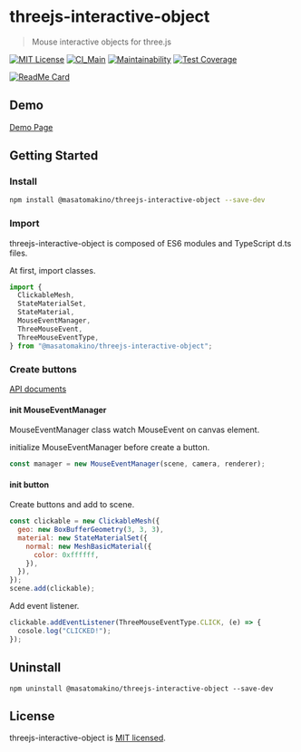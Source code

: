 # threejs-interactive-object

> Mouse interactive objects for three.js

[![MIT License](http://img.shields.io/badge/license-MIT-blue.svg?style=flat)](LICENSE)
[![CI_Main](https://github.com/MasatoMakino/threejs-interactive-object/actions/workflows/ci.yml/badge.svg)](https://github.com/MasatoMakino/threejs-interactive-object/actions/workflows/ci.yml)
[![Maintainability](https://api.codeclimate.com/v1/badges/2c756ac812782947b080/maintainability)](https://codeclimate.com/github/MasatoMakino/threejs-interactive-object/maintainability)
[![Test Coverage](https://api.codeclimate.com/v1/badges/2c756ac812782947b080/test_coverage)](https://codeclimate.com/github/MasatoMakino/threejs-interactive-object/test_coverage)

[![ReadMe Card](https://github-readme-stats.vercel.app/api/pin/?username=MasatoMakino&repo=threejs-interactive-object&show_owner=true)](https://github.com/MasatoMakino/threejs-interactive-object)

## Demo

[Demo Page](https://masatomakino.github.io/threejs-interactive-object/demo/)

## Getting Started

### Install

```bash
npm install @masatomakino/threejs-interactive-object --save-dev
```

### Import

threejs-interactive-object is composed of ES6 modules and TypeScript d.ts files.

At first, import classes.

```js
import {
  ClickableMesh,
  StateMaterialSet,
  StateMaterial,
  MouseEventManager,
  ThreeMouseEvent,
  ThreeMouseEventType,
} from "@masatomakino/threejs-interactive-object";
```

### Create buttons

[API documents](https://masatomakino.github.io/threejs-interactive-object/api/)

#### init MouseEventManager

MouseEventManager class watch MouseEvent on canvas element.

initialize MouseEventManager before create a button.

```js
const manager = new MouseEventManager(scene, camera, renderer);
```

#### init button

Create buttons and add to scene.

```js
const clickable = new ClickableMesh({
  geo: new BoxBufferGeometry(3, 3, 3),
  material: new StateMaterialSet({
    normal: new MeshBasicMaterial({
      color: 0xffffff,
    }),
  }),
});
scene.add(clickable);
```

Add event listener.

```js
clickable.addEventListener(ThreeMouseEventType.CLICK, (e) => {
  cosole.log("CLICKED!");
});
```

## Uninstall

```shell script
npm uninstall @masatomakino/threejs-interactive-object --save-dev
```

## License

threejs-interactive-object is [MIT licensed](LICENSE).

